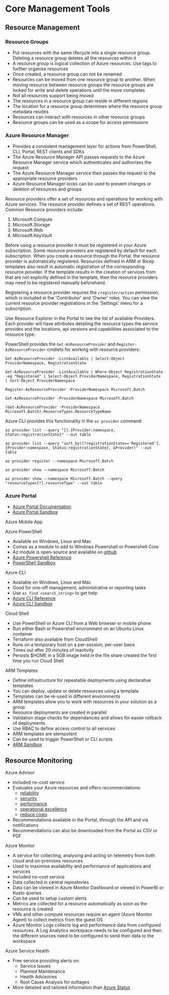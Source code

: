 # Core Management Tools

## Resource Management

### Resource Groups

- Put resources with the same lifecycle into a single resource group. Deleting a resource group deletes all the resources within it
- A resource group is logical collection of Azure resources. Use tags to further organise resources
- Once created, a resource group can not be renamed
- Resources can be moved from one resource group to another. When moving resource between resource groups the resource groups are locked for write and delete operations until the move completes
- Not all resources support being moved
- The resources in a resource group can reside in different regions
- The location for a resource group determines where the resource group metadata resides
- Resources can interact with resources in other resource groups
- Resource groups can be used as a scope for access permissions

### Azure Resource Manager

- Provides a consistent management layer for actions from PowerShell, CLI, Portal, REST clients and SDKs
- The Azure Resource Manager API passes requests to the Azure Resource Manager service which authenticates and authorises the request
- The Azure Resource Manager service then passes the request to the appropriate resource providers
- Azure Resource Manager locks can be used to prevent changes or deletion of resources and groups

Resource providers offer a set of resources and operations for working with Azure services. The 
resource provider defines a set of REST operations. Common Resource providers include:

1. Microsoft.Compute
2. Microsoft.Storage
3. Microsoft.Web
4. Microsoft.KeyVault

Before using a resource provider it must be registered in your Azure subscription. Some 
resource providers are registered by default for each subscription. When you create a resource
through the Portal, the resource provider is automatically registered. Resources defined 
in ARM or Bicep templates also result in automatic registration of the corresponding 
resource provider. If the template results in the creation of services from that are not 
explicitly defined in the template, then the resource providers may need to be registered 
manually beforehand. 

Registering a resource provider requires the `/register/action` permission, 
which is included in the 'Contributor' and 'Owner' roles. You can view the current 
resource provider registrations in the 'Settings' menu for a subscription. 

Use Resource Explorer in the Portal to see the list of available Providers. Each provider
will have attributes detailing the resource types the service provides and the locations,
api versions and capabilities associated to the resource type. 

PowerShell provides the `Get-AzResourceProvider` and `Register-AzResourceProvider` cmdlets for working with resource providers:

    Get-AzResourceProvider -ListAvailable | Select-Object ProviderNamespace, RegistrationState 

    Get-AzResourceProvider -ListAvailable | Where-Object RegistrationState -eq "Registered" | Select-Object ProviderNamespace, RegistrationState | Sort-Object ProviderNamespace

    Register-AzResourceProvider -ProviderNamespace Microsoft.Batch

    Get-AzResourceProvider -ProviderNamespace Microsoft.Batch

    (Get-AzResourceProvider -ProviderNamespace Microsoft.Batch).ResourceTypes.ResourceTypeName

Azure CLI provides this functionality in the `az provider` command:

    az provider list --query "[].{Provider:namespace, Status:registrationState}" --out table

    az provider list --query "sort_by([?registrationState=='Registered'].{Provider:namespace, Status:registrationState}, &Provider)" --out table

    az provider register --namespace Microsoft.Batch

    az provider show --namespace Microsoft.Batch

    az provider show --namespace Microsoft.Batch --query "resourceTypes[*].resourceType" --out table


### Azure Portal

- [Azure Portal Documentation](https://learn.microsoft.com/en-us/azure/azure-portal/)
- [Azure Portal Sandbox](https://learn.microsoft.com/en-us/training/modules/tour-azure-portal/)

Azure Mobile App

Azure PowerShell

- Available on Windows, Linux and Mac
- Comes as a module to add to Windows Powershell or Powershell Core 
- Az module is open-source and available on [github](https://github.com/Azure/azure-powershell)
- [Azure Powershell Reference](https://learn.microsoft.com/en-us/powershell/azure/?view=azps-6.5.0)
- [PowerShell Sandbox](https://learn.microsoft.com/en-us/training/modules/introduction-to-powershell/)

Azure CLI

- Available on Windows, Linux and Mac
- Good for one-off management, administrative or reporting tasks
- Use `az find <search_string>` to get help
- [Azure CLI Reference](https://learn.microsoft.com/en-us/cli/azure/)
- [Azure CLI Sandbox](https://learn.microsoft.com/en-us/training/modules/control-azure-services-with-cli/)

Cloud Shell

- Use PowerShell or Azure CLI from a Web browser or mobile phone
- Run either Bash or Powershell environment on an Ubuntu Linux container
- Terraform also available from CloudShell
- Runs on a temporary host on a per-session, per-user basis
- Times out after 20 minutes of inactivity
- Persists $HOME in a 5GB image held in the file share created the first time you run Cloud Shell

ARM Templates

- Define infrastructure for repeatable deployments using declarative templates
- You can deploy, update or delete resources using a template
- Templates can be re-used in different environments
- ARM templates allow you to work with resources in your solution as a group
- Resource deployments are created in parallel
- Validation stage checks for dependancies and allows for easier rollback of deployments
- Use RBAC to define access control to all services
- ARM templates are idempotent
- Can be used to trigger PowerShell or CLI scripts
- [ARM Sandbox](https://learn.microsoft.com/en-us/training/modules/control-and-organize-with-azure-resource-manager/)

## Resource Monitoring

Azure Advisor

- Included no-cost service
- Evaluates your Azure resources and offers recommendations:
    - <a href="https://docs.microsoft.com/azure/advisor/advisor-high-availability-recommendations" target="#">reliability</a>
    - <a href="https://docs.microsoft.com/azure/advisor/advisor-security-recommendations" target="#">security</a>
    - <a href="https://docs.microsoft.com/azure/advisor/advisor-performance-recommendations" target="#">performance
    - <a href="https://docs.microsoft.com/azure/advisor/advisor-operational-excellence-recommendations" target="#">operational excellence</a>
    - <a href="https://docs.microsoft.com/azure/advisor/advisor-cost-recommendations" target="#">reduce costs</a>
- Recommendations available in the Portal, through the API and via notifications
- Recommendations can also be downloaded from the Portal as CSV or PDF

Azure Monitor

- A service for collecting, analysing and acting on telemetry from both cloud and on-premises resources
- Used to maximise availability and performance of applications and services
- Included no-cost service
- Data collected in central repositories
- Data can be viewed in Azure Monitor Dashboard or viewed in PowerBi or Kusto queries
- Can be used to setup custom alerts
- Metrics are collected for a resource automatically as soon as the resource is created
- VMs and other compute resources require an agent (Azure Monitor Agent) to collect metrics from the guest OS
- Azure Monitor Logs collects log and performance data from configured resources. A Log Analytics workspace needs to be configured and then the different sources need to be configured to send their data to the workspace

Azure Service Health

- Free service providing alerts on:
    - Service Issues
    - Planned Maintenance
    - Health Advisories
    - Root Cause Analysis for outtages
- More detailed and tailored information than <a href="https://status.azure.com" target="#">Azure Status</a>

